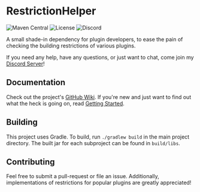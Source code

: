 # RestrictionHelper
![Maven Central](https://img.shields.io/maven-central/v/xyz.tehbrian.restrictionhelper/restrictionhelper-core)
![License](https://img.shields.io/github/license/TehBrian/RestrictionHelper)
![Discord](https://img.shields.io/discord/791861916314239006)

A small shade-in dependency for plugin developers, to ease the pain of checking
the building restrictions of various plugins.

If you need any help, have any questions, or just want to chat, come join
my [Discord Server](https://chat.tehbrian.xyz)!

## Documentation
Check out the project's [GitHub Wiki][wiki]. If you're new and just want to find
out what the heck is going on, read [Getting Started][gs].

[wiki]: https://github.com/TehBrian/RestrictionHelper/wiki

[gs]: https://github.com/TehBrian/RestrictionHelper/wiki/Getting-Started

## Building
This project uses Gradle. To build, run `./gradlew build` in the main project
directory. The built jar for each subproject can be found in `build/libs`.

## Contributing
Feel free to submit a pull-request or file an issue. Additionally,
implementations of restrictions for popular plugins are greatly appreciated!
